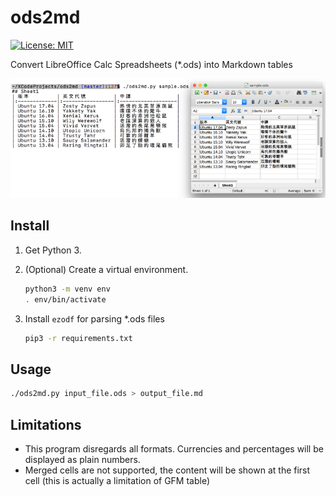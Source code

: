 ods2md
======

[![License: MIT](https://img.shields.io/badge/License-MIT-yellow.svg)](https://opensource.org/licenses/MIT)

Convert LibreOffice Calc Spreadsheets (*.ods) into Markdown tables

![Sample output](sample.png)

Install
-------

1. Get Python 3.

2. (Optional) Create a virtual environment.

    ```sh
    python3 -m venv env
    . env/bin/activate
    ```

3. Install `ezodf` for parsing *.ods files

    ```sh
    pip3 -r requirements.txt
    ```

Usage
-----

```sh
./ods2md.py input_file.ods > output_file.md
```

Limitations
-----------

* This program disregards all formats. Currencies and percentages will be displayed as plain numbers.
* Merged cells are not supported, the content will be shown at the first cell (this is actually a limitation of GFM table)
